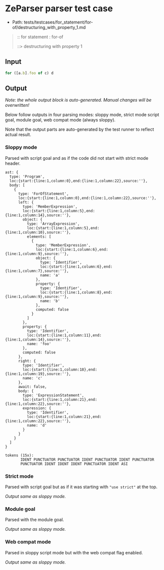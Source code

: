 # ZeParser parser test case

- Path: tests/testcases/for_statement/for-of/destructuring_with_property_1.md

> :: for statement : for-of
>
> ::> destructuring with property 1

## Input

`````js
for ([a.b].foo of c) d
`````

## Output

_Note: the whole output block is auto-generated. Manual changes will be overwritten!_

Below follow outputs in four parsing modes: sloppy mode, strict mode script goal, module goal, web compat mode (always sloppy).

Note that the output parts are auto-generated by the test runner to reflect actual result.

### Sloppy mode

Parsed with script goal and as if the code did not start with strict mode header.

`````
ast: {
  type: 'Program',
  loc:{start:{line:1,column:0},end:{line:1,column:22},source:''},
  body: [
    {
      type: 'ForOfStatement',
      loc:{start:{line:1,column:0},end:{line:1,column:22},source:''},
      left: {
        type: 'MemberExpression',
        loc:{start:{line:1,column:5},end:{line:1,column:14},source:''},
        object: {
          type: 'ArrayExpression',
          loc:{start:{line:1,column:5},end:{line:1,column:10},source:''},
          elements: [
            {
              type: 'MemberExpression',
              loc:{start:{line:1,column:6},end:{line:1,column:9},source:''},
              object: {
                type: 'Identifier',
                loc:{start:{line:1,column:6},end:{line:1,column:7},source:''},
                name: 'a'
              },
              property: {
                type: 'Identifier',
                loc:{start:{line:1,column:8},end:{line:1,column:9},source:''},
                name: 'b'
              },
              computed: false
            }
          ]
        },
        property: {
          type: 'Identifier',
          loc:{start:{line:1,column:11},end:{line:1,column:14},source:''},
          name: 'foo'
        },
        computed: false
      },
      right: {
        type: 'Identifier',
        loc:{start:{line:1,column:18},end:{line:1,column:19},source:''},
        name: 'c'
      },
      await: false,
      body: {
        type: 'ExpressionStatement',
        loc:{start:{line:1,column:21},end:{line:1,column:22},source:''},
        expression: {
          type: 'Identifier',
          loc:{start:{line:1,column:21},end:{line:1,column:22},source:''},
          name: 'd'
        }
      }
    }
  ]
}

tokens (15x):
       IDENT PUNCTUATOR PUNCTUATOR IDENT PUNCTUATOR IDENT PUNCTUATOR
       PUNCTUATOR IDENT IDENT IDENT PUNCTUATOR IDENT ASI
`````

### Strict mode

Parsed with script goal but as if it was starting with `"use strict"` at the top.

_Output same as sloppy mode._

### Module goal

Parsed with the module goal.

_Output same as sloppy mode._

### Web compat mode

Parsed in sloppy script mode but with the web compat flag enabled.

_Output same as sloppy mode._
